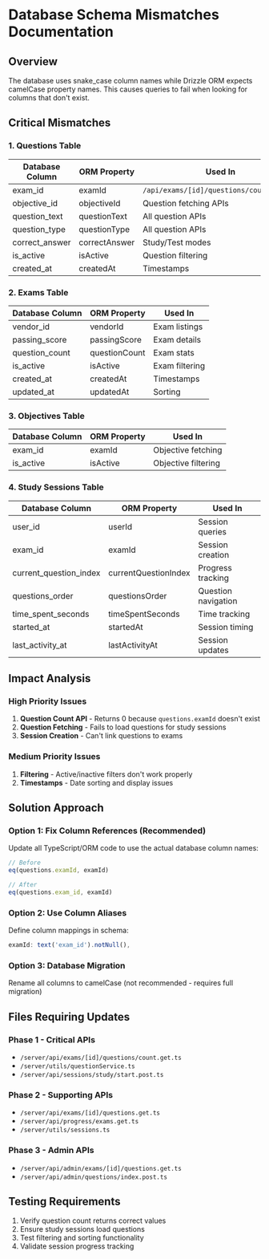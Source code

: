 # Database Schema Mismatches Documentation

## Overview
The database uses snake_case column names while Drizzle ORM expects camelCase property names. This causes queries to fail when looking for columns that don't exist.

## Critical Mismatches

### 1. Questions Table
| Database Column | ORM Property | Used In |
|----------------|--------------|---------|
| exam_id | examId | `/api/exams/[id]/questions/count.get.ts` |
| objective_id | objectiveId | Question fetching APIs |
| question_text | questionText | All question APIs |
| question_type | questionType | All question APIs |
| correct_answer | correctAnswer | Study/Test modes |
| is_active | isActive | Question filtering |
| created_at | createdAt | Timestamps |

### 2. Exams Table
| Database Column | ORM Property | Used In |
|----------------|--------------|---------|
| vendor_id | vendorId | Exam listings |
| passing_score | passingScore | Exam details |
| question_count | questionCount | Exam stats |
| is_active | isActive | Exam filtering |
| created_at | createdAt | Timestamps |
| updated_at | updatedAt | Sorting |

### 3. Objectives Table
| Database Column | ORM Property | Used In |
|----------------|--------------|---------|
| exam_id | examId | Objective fetching |
| is_active | isActive | Objective filtering |

### 4. Study Sessions Table
| Database Column | ORM Property | Used In |
|----------------|--------------|---------|
| user_id | userId | Session queries |
| exam_id | examId | Session creation |
| current_question_index | currentQuestionIndex | Progress tracking |
| questions_order | questionsOrder | Question navigation |
| time_spent_seconds | timeSpentSeconds | Time tracking |
| started_at | startedAt | Session timing |
| last_activity_at | lastActivityAt | Session updates |

## Impact Analysis

### High Priority Issues
1. **Question Count API** - Returns 0 because `questions.examId` doesn't exist
2. **Question Fetching** - Fails to load questions for study sessions
3. **Session Creation** - Can't link questions to exams

### Medium Priority Issues
1. **Filtering** - Active/inactive filters don't work properly
2. **Timestamps** - Date sorting and display issues

## Solution Approach

### Option 1: Fix Column References (Recommended)
Update all TypeScript/ORM code to use the actual database column names:
```typescript
// Before
eq(questions.examId, examId)

// After
eq(questions.exam_id, examId)
```

### Option 2: Use Column Aliases
Define column mappings in schema:
```typescript
examId: text('exam_id').notNull(),
```

### Option 3: Database Migration
Rename all columns to camelCase (not recommended - requires full migration)

## Files Requiring Updates

### Phase 1 - Critical APIs
- `/server/api/exams/[id]/questions/count.get.ts`
- `/server/utils/questionService.ts`
- `/server/api/sessions/study/start.post.ts`

### Phase 2 - Supporting APIs
- `/server/api/exams/[id]/questions.get.ts`
- `/server/api/progress/exams.get.ts`
- `/server/utils/sessions.ts`

### Phase 3 - Admin APIs
- `/server/api/admin/exams/[id]/questions.get.ts`
- `/server/api/admin/questions/index.post.ts`

## Testing Requirements
1. Verify question count returns correct values
2. Ensure study sessions load questions
3. Test filtering and sorting functionality
4. Validate session progress tracking